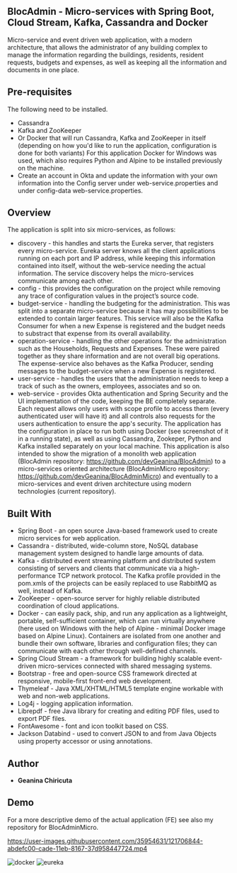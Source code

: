 ## BlocAdmin - Micro-services with Spring Boot, Cloud Stream, Kafka, Cassandra and Docker
Micro-service and event driven web application, with a modern architecture, that allows the administrator of any building complex to manage the information regarding the buildings, residents, resident requests, budgets and expenses, as well as keeping all the information and documents in one place.

## Pre-requisites
The following need to be installed.
* Cassandra
* Kafka and ZooKeeper 
* Or Docker that will run Cassandra, Kafka and ZooKeeper in itself (depending on how you'd like to run the application, configuration is done for both variants)
For this application Docker for Windows was used, which also requires Python and Alpine to be installed previously on the machine.
* Create an account in Okta and update the information with your own information into the Config server under web-service.properties and under config-data web-service.properties.

## Overview
The application is split into six micro-services, as follows:
* discovery - this handles and starts the Eureka server, that registers every micro-service. Eureka server knows all the client applications running on each port and IP address, while keeping this information contained into itself, without the web-service needing the actual information. The service discovery helps the micro-services communicate among each other.
* config - this provides the configuration on the project while removing any trace of configuration values in the project’s source code.
* budget-service - handling the budgeting for the administration. This was split into a separate micro-service because it has may possibilities to be extended to contain larger features. This service will also be the Kafka Consumer for when a new Expense is registered and the budget needs to substract that expense from its overall availability.
* operation-service - handling the other operations for the administration such as the Households, Requests and Expenses. These were paired together as they share information and are not overall big operations. The expense-service also behaves as the Kafka Producer, sending messages to the budget-service when a new Expense is registered.
* user-service - handles the users that the administration needs to keep a track of such as the owners, employees, associates and so on.
* web-service - provides Okta authentication and Spring Security and the UI implementation of the code, keeping the BE completely separate. Each request allows only users with scope profile to access them (every authenticated user will have it) and all controls also requests for the users authentication to ensure the app's security.
The application has the configuration in place to run both using Docker (see screenshot of it in a running state), as well as using Cassandra, Zookeper, Python and Kafka installed separately on your local machine.
This application is also intended to show the migration of a monolith web application (BlocAdmin repository: https://github.com/devGeanina/BlocAdmin) to a micro-services oriented architecture (BlocAdminMicro repository: https://github.com/devGeanina/BlocAdminMicro) and eventually to a micro-services and event driven architecture using modern technologies (current repository). 

## Built With
* Spring Boot - an open source Java-based framework used to create micro services for web application.
* Cassandra - distributed, wide-column store, NoSQL database management system designed to handle large amounts of data.
* Kafka - distributed event streaming platform and distributed system consisting of servers and clients that communicate via a high-performance TCP network protocol. The Kafka profile provided in the pom.xmls of the projects can be easily replaced to use RabbitMQ as well, instead of Kafka.
* ZooKeeper - open-source server for highly reliable distributed coordination of cloud applications.
* Docker - can easily pack, ship, and run any application as a lightweight, portable, self-sufficient container, which can run virtually anywhere (here used on Windows with the help of Alpine - minimal Docker image based on Alpine Linux). Containers are isolated from one another and bundle their own software, libraries and configuration files; they can communicate with each other through well-defined channels.
* Spring Cloud Stream - a framework for building highly scalable event-driven micro-services connected with shared messaging systems.
* Bootstrap - free and open-source CSS framework directed at responsive, mobile-first front-end web development.
* Thymeleaf - Java XML/XHTML/HTML5 template engine workable with web and non-web applications.
* Log4j - logging application information.
* Librepdf - free Java library for creating and editing PDF files, used to export PDF files.
* FontAwesome - font and icon toolkit based on CSS.
* Jackson Databind - used to convert JSON to and from Java Objects using property accessor or using annotations.

## Author
* **Geanina Chiricuta**

## Demo 
For a more descriptive demo of the actual application (FE) see also my repository for BlocAdminMicro.

https://user-images.githubusercontent.com/35954631/121706844-abdefc00-cade-11eb-8167-37d958447724.mp4

![docker](https://user-images.githubusercontent.com/35954631/121706636-7cc88a80-cade-11eb-88ec-cc04e4b41c11.JPG)
![eureka](https://user-images.githubusercontent.com/35954631/121706641-7d612100-cade-11eb-944e-e298d9a0b1d0.JPG)




